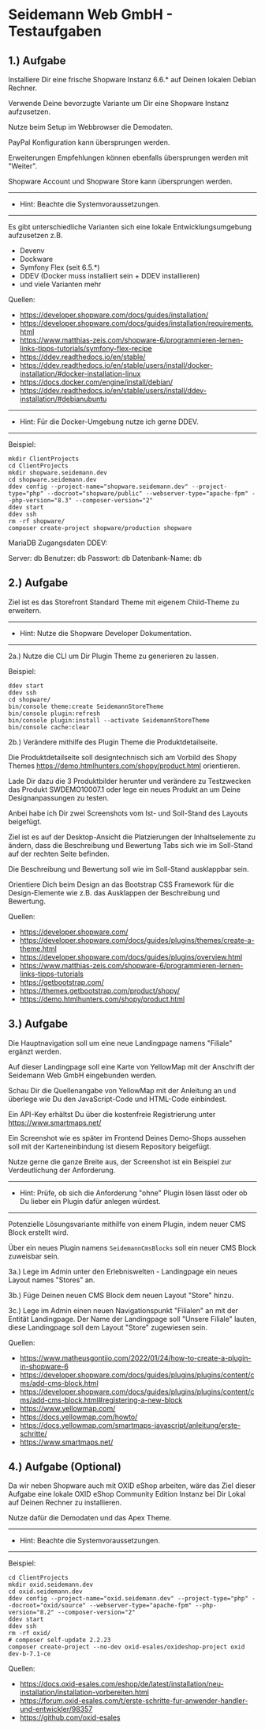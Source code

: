 # Seidemann Web GmbH - Testaufgaben

## 1.) Aufgabe

Installiere Dir eine frische Shopware Instanz 6.6.* auf Deinen lokalen Debian Rechner.

Verwende Deine bevorzugte Variante um Dir eine Shopware Instanz aufzusetzen.

Nutze beim Setup im Webbrowser die Demodaten.

PayPal Konfiguration kann übersprungen werden.

Erweiterungen Empfehlungen können ebenfalls übersprungen werden mit "Weiter".

Shopware Account und Shopware Store kann übersprungen werden.

-------------------------------------------------------------------------------------------------------------------------------
- Hint: Beachte die Systemvoraussetzungen. 
-------------------------------------------------------------------------------------------------------------------------------

Es gibt unterschiedliche Varianten sich eine lokale Entwicklungsumgebung aufzusetzen z.B.

- Devenv
- Dockware
- Symfony Flex (seit 6.5.*)
- DDEV (Docker muss installiert sein + DDEV installieren)
- und viele Varianten mehr

Quellen:
- https://developer.shopware.com/docs/guides/installation/
- https://developer.shopware.com/docs/guides/installation/requirements.html
- https://www.matthias-zeis.com/shopware-6/programmieren-lernen-links-tipps-tutorials/symfony-flex-recipe
- https://ddev.readthedocs.io/en/stable/
- https://ddev.readthedocs.io/en/stable/users/install/docker-installation/#docker-installation-linux
- https://docs.docker.com/engine/install/debian/
- https://ddev.readthedocs.io/en/stable/users/install/ddev-installation/#debianubuntu

-------------------------------------------------------------------------------------------------------------------------------
- Hint: Für die Docker-Umgebung nutze ich gerne DDEV.
-------------------------------------------------------------------------------------------------------------------------------

Beispiel:

```
mkdir ClientProjects
cd ClientProjects
mkdir shopware.seidemann.dev
cd shopware.seidemann.dev
ddev config --project-name="shopware.seidemann.dev" --project-type="php" --docroot="shopware/public" --webserver-type="apache-fpm" --php-version="8.3" --composer-version="2"
ddev start
ddev ssh
rm -rf shopware/
composer create-project shopware/production shopware
```

MariaDB Zugangsdaten DDEV:

Server: db
Benutzer: db
Passwort: db
Datenbank-Name: db

## 2.) Aufgabe

Ziel ist es das Storefront Standard Theme mit eigenem Child-Theme zu erweitern.

-------------------------------------------------------------------------------------------------------------------------------
- Hint: Nutze die Shopware Developer Dokumentation.
-------------------------------------------------------------------------------------------------------------------------------

2a.) Nutze die CLI um Dir Plugin Theme zu generieren zu lassen.

Beispiel:

```
ddev start
ddev ssh
cd shopware/
bin/console theme:create SeidemannStoreTheme
bin/console plugin:refresh
bin/console plugin:install --activate SeidemannStoreTheme
bin/console cache:clear
```

2b.) Verändere mithilfe des Plugin Theme die Produktdetailseite.

Die Produktdetailseite soll designtechnisch sich am Vorbild des Shopy Themes https://demo.htmlhunters.com/shopy/product.html orientieren.

Lade Dir dazu die 3 Produktbilder herunter und verändere zu Testzwecken das Produkt SWDEMO10007.1 oder lege ein neues Produkt an um Deine 
Designanpassungen zu testen.

Anbei habe ich Dir zwei Screenshots vom Ist- und Soll-Stand des Layouts beigefügt.

Ziel ist es auf der Desktop-Ansicht die Platzierungen der Inhaltselemente zu ändern, dass die Beschreibung und Bewertung Tabs sich wie
im Soll-Stand auf der rechten Seite befinden.

Die Beschreibung und Bewertung soll wie im Soll-Stand ausklappbar sein.

Orientiere Dich beim Design an das Bootstrap CSS Framework für die Design-Elemente wie z.B. das Ausklappen der Beschreibung und Bewertung.

Quellen:
- https://developer.shopware.com/
- https://developer.shopware.com/docs/guides/plugins/themes/create-a-theme.html
- https://developer.shopware.com/docs/guides/plugins/overview.html
- https://www.matthias-zeis.com/shopware-6/programmieren-lernen-links-tipps-tutorials
- https://getbootstrap.com/
- https://themes.getbootstrap.com/product/shopy/
- https://demo.htmlhunters.com/shopy/product.html

## 3.) Aufgabe

Die Hauptnavigation soll um eine neue Landingpage namens "Filiale" ergänzt werden. 

Auf dieser Landingpage soll eine Karte von YellowMap mit der Anschrift der Seidemann Web GmbH eingebunden werden.

Schau Dir die Quellenangabe von YellowMap mit der Anleitung an und überlege wie Du den JavaScript-Code und HTML-Code einbindest.

Ein API-Key erhältst Du über die kostenfreie Registrierung unter https://www.smartmaps.net/ 

Ein Screenshot wie es später im Frontend Deines Demo-Shops aussehen soll mit der Karteneinbindung ist diesem Repository beigefügt.

Nutze gerne die ganze Breite aus, der Screenshot ist ein Beispiel zur Verdeutlichung der Anforderung.

-------------------------------------------------------------------------------------------------------------------------------
- Hint: Prüfe, ob sich die Anforderung "ohne" Plugin lösen lässt oder ob Du lieber ein Plugin dafür anlegen würdest.
-------------------------------------------------------------------------------------------------------------------------------

Potenzielle Lösungsvariante mithilfe von einem Plugin, indem neuer CMS Block erstellt wird.

Über ein neues Plugin namens `SeidemannCmsBlocks` soll ein neuer CMS Block zuweisbar sein.

3a.) Lege im Admin unter den Erlebniswelten - Landingpage ein neues Layout names "Stores" an.

3b.) Füge Deinen neuen CMS Block dem neuen Layout "Store" hinzu.

3c.) Lege im Admin einen neuen Navigationspunkt "Filialen" an mit der Entität Landingpage.
     Der Name der Landingpage soll "Unsere Filiale" lauten, diese Landingpage soll dem Layout "Store" zugewiesen sein.

Quellen:
- https://www.matheusgontijo.com/2022/01/24/how-to-create-a-plugin-in-shopware-6
- https://developer.shopware.com/docs/guides/plugins/plugins/content/cms/add-cms-block.html
- https://developer.shopware.com/docs/guides/plugins/plugins/content/cms/add-cms-block.html#registering-a-new-block
- https://www.yellowmap.com/
- https://docs.yellowmap.com/howto/
- https://docs.yellowmap.com/smartmaps-javascript/anleitung/erste-schritte/
- https://www.smartmaps.net/

## 4.) Aufgabe (Optional)

Da wir neben Shopware auch mit OXID eShop arbeiten, wäre das Ziel dieser Aufgabe eine lokale OXID eShop Community Edition Instanz
bei Dir Lokal auf Deinen Rechner zu installieren.

Nutze dafür die Demodaten und das Apex Theme.

-------------------------------------------------------------------------------------------------------------------------------
- Hint: Beachte die Systemvoraussetzungen. 
-------------------------------------------------------------------------------------------------------------------------------

Beispiel:

```
cd ClientProjects
mkdir oxid.seidemann.dev
cd oxid.seidemann.dev
ddev config --project-name="oxid.seidemann.dev" --project-type="php" --docroot="oxid/source" --webserver-type="apache-fpm" --php-version="8.2" --composer-version="2"
ddev start
ddev ssh
rm -rf oxid/
# composer self-update 2.2.23
composer create-project --no-dev oxid-esales/oxideshop-project oxid dev-b-7.1-ce
```

Quellen:
- https://docs.oxid-esales.com/eshop/de/latest/installation/neu-installation/installation-vorbereiten.html
- https://forum.oxid-esales.com/t/erste-schritte-fur-anwender-handler-und-entwickler/98357
- https://github.com/oxid-esales
